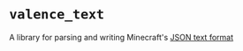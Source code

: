 # `valence_text`

A library for parsing and writing Minecraft's [JSON text format](https://minecraft.wiki/w/Raw_JSON_text_format)
